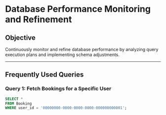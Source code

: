 # Database Performance Monitoring and Refinement

## Objective
Continuously monitor and refine database performance by analyzing query execution plans and implementing schema adjustments.

---

## Frequently Used Queries

### Query 1: Fetch Bookings for a Specific User
```sql
SELECT *
FROM Booking
WHERE user_id = '00000000-0000-0000-0000-000000000001';

